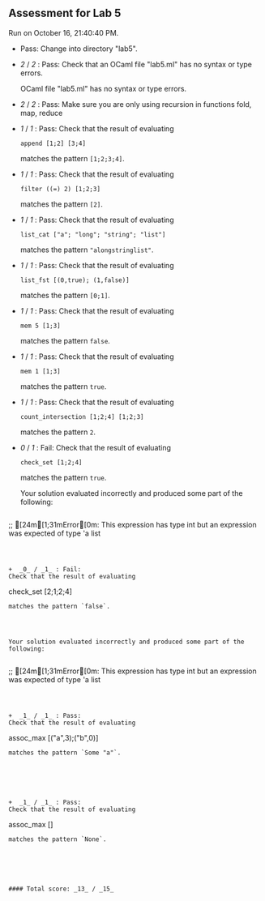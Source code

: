 ## Assessment for Lab 5

Run on October 16, 21:40:40 PM.

+ Pass: Change into directory "lab5".

+  _2_ / _2_ : Pass: Check that an OCaml file "lab5.ml" has no syntax or type errors.

    OCaml file "lab5.ml" has no syntax or type errors.



+  _2_ / _2_ : Pass: Make sure you are only using recursion in functions fold, map, reduce

   



+  _1_ / _1_ : Pass: 
Check that the result of evaluating
   ```
   append [1;2] [3;4]
   ```
   matches the pattern `[1;2;3;4]`.

   




+  _1_ / _1_ : Pass: 
Check that the result of evaluating
   ```
   filter ((=) 2) [1;2;3]
   ```
   matches the pattern `[2]`.

   




+  _1_ / _1_ : Pass: 
Check that the result of evaluating
   ```
   list_cat ["a"; "long"; "string"; "list"]
   ```
   matches the pattern `"alongstringlist"`.

   




+  _1_ / _1_ : Pass: 
Check that the result of evaluating
   ```
   list_fst [(0,true); (1,false)]
   ```
   matches the pattern `[0;1]`.

   




+  _1_ / _1_ : Pass: 
Check that the result of evaluating
   ```
   mem 5 [1;3]
   ```
   matches the pattern `false`.

   




+  _1_ / _1_ : Pass: 
Check that the result of evaluating
   ```
   mem 1 [1;3]
   ```
   matches the pattern `true`.

   




+  _1_ / _1_ : Pass: 
Check that the result of evaluating
   ```
   count_intersection [1;2;4] [1;2;3]
   ```
   matches the pattern `2`.

   




+  _0_ / _1_ : Fail: 
Check that the result of evaluating
   ```
   check_set [1;2;4]
   ```
   matches the pattern `true`.

   


   Your solution evaluated incorrectly and produced some part of the following:

 
   ```
 ;;
[24m[1;31mError[0m: This expression has type int but an expression was expected of type
         'a list

   ```



+  _0_ / _1_ : Fail: 
Check that the result of evaluating
   ```
   check_set [2;1;2;4]
   ```
   matches the pattern `false`.

   


   Your solution evaluated incorrectly and produced some part of the following:

 
   ```
 ;;
[24m[1;31mError[0m: This expression has type int but an expression was expected of type
         'a list

   ```



+  _1_ / _1_ : Pass: 
Check that the result of evaluating
   ```
   assoc_max [("a",3);("b",0)]
   ```
   matches the pattern `Some "a"`.

   




+  _1_ / _1_ : Pass: 
Check that the result of evaluating
   ```
   assoc_max []
   ```
   matches the pattern `None`.

   




#### Total score: _13_ / _15_

